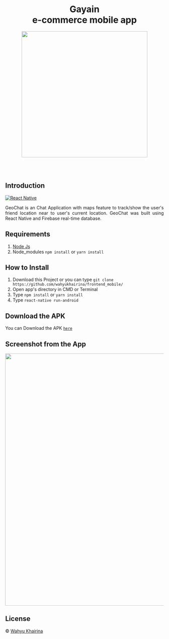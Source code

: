 <h1 align='center'> Gayain <br>e-commerce mobile app</h1>

<p align='center'>
    <img width="400" src='./rdm/login.png' />
</p>

<br>
<br>

## Introduction
[![React Native](https://img.shields.io/badge/react%20native-v0.60.5-blue)](https://facebook.github.io/react-native/)

<p align='justify'>GeoChat is an Chat Application with maps feature to track/show the user's friend location near to user's current location. GeoChat was built using React Native and Firebase real-time database.</p>

## Requirements
1. <a href="https://nodejs.org/en/download/">Node Js</a>
2. Node_modules ``` npm install ``` or ``` yarn install ```

## How to Install
1. Download this Project or you can type ``` git clone https://github.com/wahyukhairina/frontend_mobile/ ```
2. Open app's directory in CMD or Terminal
3. Type ` npm install ` or ` yarn install `
4. Type ` react-native run-android `

## Download the APK
You can Download the APK [`here`](https://firebasestorage.googleapis.com/v0/b/aloneapp-d893b.appspot.com/o/apk%2Fgayain.apk?alt=media&token=d13679b1-94ad-4b38-a97c-60b326241fcf)


## Screenshot from the App
<p align='center'>
  <span>
      <image width="800" src="./rdm/ui_app.png" />
      
  </span>
</p>

## License
© [Wahyu Khairina](https://github.com/wahyukhairina/ " Wahyu Khairina")


